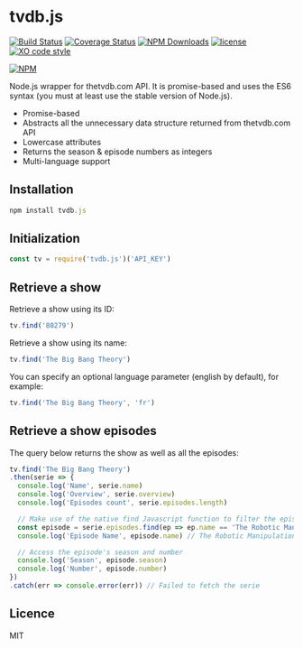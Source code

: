 # tvdb.js

[![Build Status](https://travis-ci.org/saidM/tvdb.js.svg?branch=master)](https://travis-ci.org/saidM/tvdb.js) [![Coverage Status](https://coveralls.io/repos/github/saidM/tvdb.js/badge.svg)](https://coveralls.io/github/saidM/tvdb.js) [![NPM Downloads](https://img.shields.io/npm/dt/tvdb.js.svg)](https://www.npmjs.com/package/tvdb.js) [![license](https://img.shields.io/github/license/mashape/apistatus.svg)](https://github.com/saidM/tvdb.js) [![XO code style](https://img.shields.io/badge/code_style-XO-5ed9c7.svg)](https://github.com/saidM/tvdb.js)

[![NPM](https://nodei.co/npm/tvdb.js.png?downloads=true)](https://nodei.co/npm/tvdb.js/)

Node.js wrapper for thetvdb.com API. It is promise-based and uses the ES6 syntax (you must at least use the stable version of Node.js).

- Promise-based
- Abstracts all the unnecessary data structure returned from thetvdb.com API
- Lowercase attributes
- Returns the season & episode numbers as integers
- Multi-language support

## Installation

```javascript
npm install tvdb.js
```

## Initialization

```javascript
const tv = require('tvdb.js')('API_KEY')
```

## Retrieve a show

Retrieve a show using its ID:

```javascript
tv.find('80279')
```

Retrieve a show using its name:

```javascript
tv.find('The Big Bang Theory')
```

You can specify an optional language parameter (english by default), for example:

```javascript
tv.find('The Big Bang Theory', 'fr')
```

## Retrieve a show episodes

The query below returns the show as well as all the episodes:

```javascript
tv.find('The Big Bang Theory')
.then(serie => {
  console.log('Name', serie.name)
  console.log('Overview', serie.overview)
  console.log('Episodes count', serie.episodes.length)

  // Make use of the native find Javascript function to filter the episodes
  const episode = serie.episodes.find(ep => ep.name == 'The Robotic Manipulation')
  console.log('Episode Name', episode.name) // The Robotic Manipulation

  // Access the episode's season and number
  console.log('Season', episode.season)
  console.log('Number', episode.number)
})
.catch(err => console.error(err)) // Failed to fetch the serie
```
## Licence

MIT
